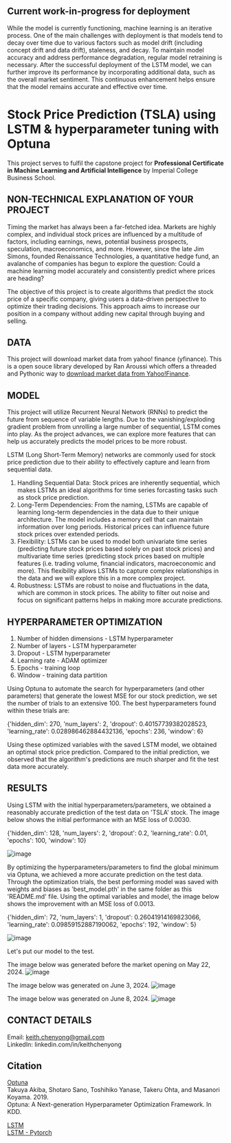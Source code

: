## Current work-in-progress for deployment
While the model is currently functioning, machine learning is an iterative process. One of the main challenges with deployment is that models tend to decay over time due to various factors such as model drift (including concept drift and data drift), staleness, and decay. To maintain model accuracy and address performance degradation, regular model retraining is necessary. After the successful deployment of the LSTM model, we can further improve its performance by incorporating additional data, such as the overall market sentiment. This continuous enhancement helps ensure that the model remains accurate and effective over time.

# Stock Price Prediction (TSLA) using LSTM & hyperparameter tuning with Optuna
This project serves to fulfil the capstone project for <b>Professional Certificate in Machine Learning and Artificial Intelligence</b> by Imperial College Business School. 


## NON-TECHNICAL EXPLANATION OF YOUR PROJECT
Timing the market has always been a far-fetched idea. Markets are highly complex, and individual stock prices are influenced by a multitude of factors, including earnings, news, potential business prospects, speculation, macroeconomics, and more. However, since the late Jim Simons, founded Renaissance Technologies, a quantitative hedge fund, an avalanche of companies has begun to explore the question: Could a machine learning model accurately and consistently predict where prices are heading? 

The objective of this project is to create algorithms that predict the stock price of a specific company, giving users a data-driven perspective to optimize their trading decisions. This approach aims to increase our position in a company without adding new capital through buying and selling.


## DATA
This project will download market data from yahoo! finance (yfinance). This is a open souce library developed by Ran Aroussi which offers a threaded and Pythonic way to [download market data from Yahoo!Finance](https://pypi.org/project/yfinance/). 


## MODEL 
This project will utilize Recurrent Neural Network (RNNs) to predict the future from sequence of variable lengths. Due to the vanishing/exploding gradient problem from unrolling a large number of sequential, LSTM comes into play. As the project advances, we can explore more features that can help us accurately predicts the model prices to be more robust.

LSTM (Long Short-Term Memory) networks are commonly used for stock price prediction due to their ability to effectively capture and learn from sequential data. 

1. Handling Sequential Data: Stock prices are inherently sequential, which makes LSTMs an ideal algorithms for time series forcasting tasks such as stock price prediction.
2. Long-Term Dependencies: From the naming, LSTMs are capable of learning long-term dependencies in the data due to their unique architecture. The model includes a memory cell that can maintain information over long periods. Historical prices can influence future stock prices over extended periods.
3. Flexibility: LSTMs can be used to model both univariate time series (predicting future stock prices based solely on past stock prices) and multivariate time series (predicting stock prices based on multiple features (i.e. trading volume, financial indicators, macroeconomic and more). This flexibility allows LSTMs to capture complex relationships in the data and we will explore this in a more complex project.
4. Robustness: LSTMs are robust to noise and fluctuations in the data, which are common in stock prices. The ability to filter out noise and focus on significant patterns helps in making more accurate predictions.


## HYPERPARAMETER OPTIMIZATION
1.	Number of hidden dimensions - LSTM hyperparameter
2.	Number of layers - LSTM hyperparameter
3.	Dropout - LSTM hyperparameter
4.	Learning rate - ADAM optimizer
5.	Epochs - training loop
6.	Window - training data partition

Using Optuna to automate the search for hyperparameters (and other parameters) that generate the lowest MSE for our stock prediction, we set the number of trials to an extensive 100. The best hyperparameters found within these trials are:

{'hidden_dim': 270, 'num_layers': 2, 'dropout': 0.40157739382028523, 'learning_rate': 0.028986462884432136, 'epochs': 236, 'window': 6}

Using these optimized variables with the saved LSTM model, we obtained an optimal stock price prediction. Compared to the initial prediction, we observed that the algorithm's predictions are much sharper and fit the test data more accurately.


## RESULTS
Using LSTM with the initial hyperparameters/parameters, we obtained a reasonably accurate prediction of the test data on 'TSLA' stock. The image below shows the initial performance with an MSE loss of 0.0030.

{'hidden_dim': 128, 'num_layers': 2, 'dropout': 0.2, 'learning_rate': 0.01, 'epochs': 100, 'window': 10}

![image](https://github.com/KeithChenYong/AI-ML-Imperial-College-Business-School/assets/133010489/cbcb1cec-c56d-4240-befc-c28e770d8ff2)


By optimizing the hyperparameters/parameters to find the global minimum via Optuna, we achieved a more accurate prediction on the test data. Through the optimization trials, the best performing model was saved with weights and biases as 'best_model.pth' in the same folder as this 'README.md' file. Using the optimal variables and model, the image below shows the improvement with an MSE loss of 0.0013.

{'hidden_dim': 72, 'num_layers': 1, 'dropout': 0.26041914169823066, 'learning_rate': 0.09859152887190062, 'epochs': 192, 'window': 5}

![image](https://github.com/KeithChenYong/AI-ML-Imperial-College-Business-School/assets/133010489/a64a9337-5339-46d0-b2d6-31ec0ae6f685)


Let's put our model to the test. 

The image below was generated before the market opening on May 22, 2024.
![image](https://github.com/KeithChenYong/AI-ML-Imperial-College-Business-School/assets/133010489/11866111-332c-4b25-abad-1313b1222761)

The image below was generated on June 3, 2024.
![image](https://github.com/KeithChenYong/AI-ML-Imperial-College-Business-School/assets/133010489/46948c01-8f2a-4935-86bd-cdcd5bccf1b6)

The image below was generated on June 8, 2024.
![image](https://github.com/KeithChenYong/AI-ML-Imperial-College-Business-School/assets/133010489/1501cea8-d48b-41b1-b40b-055633445c22)


## CONTACT DETAILS
Email:     keith.chenyong@gmail.com <br>
LinkedIn:  linkedin.com/in/keithchenyong

## Citation <br>
[Optuna](https://optuna.readthedocs.io/en/stable/index.html) <br>
Takuya Akiba, Shotaro Sano, Toshihiko Yanase, Takeru Ohta, and Masanori Koyama. 2019.<br>
Optuna: A Next-generation Hyperparameter Optimization Framework. In KDD.

[LSTM](https://medium.com/analytics-vidhya/lstms-explained-a-complete-technically-accurate-conceptual-guide-with-keras-2a650327e8f2) <br>
[LSTM - Pytorch](https://pytorch.org/docs/stable/generated/torch.nn.LSTM.html)
